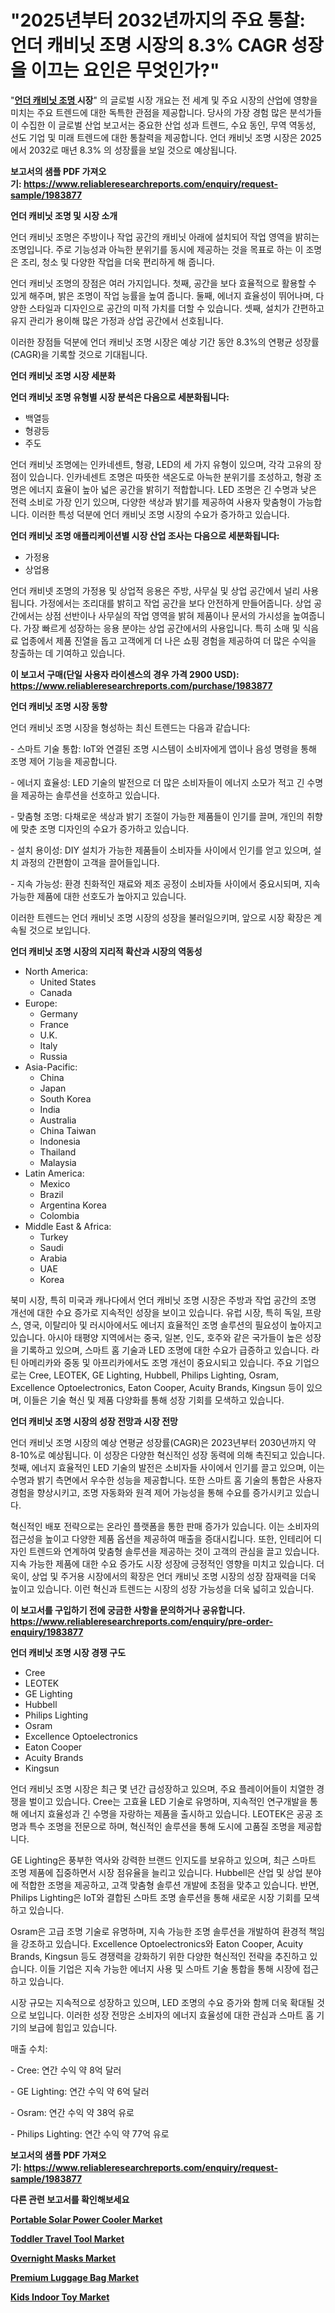 <p><h1>"2025년부터 2032년까지의 주요 통찰: 언더 캐비닛 조명 시장의 8.3% CAGR 성장을 이끄는 요인은 무엇인가?"</h1></p><p>"<strong><a href="https://www.reliableresearchreports.com/under-cabinet-lighting-r1983877?utm_campaign=105&utm_medium=7&utm_source=Github&utm_content=ia&utm_term=06042025&utm_id=under-cabinet-lighting">언더 캐비닛 조명&nbsp;</a></strong><strong>시장</strong>" 의 글로벌 시장 개요는 전 세계 및 주요 시장의 산업에 영향을 미치는 주요 트렌드에 대한 독특한 관점을 제공합니다. 당사의 가장 경험 많은 분석가들이 수집한 이 글로벌 산업 보고서는 중요한 산업 성과 트렌드, 수요 동인, 무역 역동성, 선도 기업 및 미래 트렌드에 대한 통찰력을 제공합니다. 언더 캐비닛 조명 시장은 2025에서 2032로 매년 8.3% 의 성장률을 보일 것으로 예상됩니다.&nbsp;</p>
<p><strong>보고서의 샘플 PDF 가져오기:&nbsp;<a href="https://www.reliableresearchreports.com/enquiry/request-sample/1983877?utm_campaign=105&utm_medium=7&utm_source=Github&utm_content=ia&utm_term=06042025&utm_id=under-cabinet-lighting">https://www.reliableresearchreports.com/enquiry/request-sample/1983877</a></strong></p>
<p><strong>언더 캐비닛 조명 및 시장 소개</strong></p>
<p><p>언더 캐비닛 조명은 주방이나 작업 공간의 캐비닛 아래에 설치되어 작업 영역을 밝히는 조명입니다. 주로 기능성과 아늑한 분위기를 동시에 제공하는 것을 목표로 하는 이 조명은 조리, 청소 및 다양한 작업을 더욱 편리하게 해 줍니다. </p><p>언더 캐비닛 조명의 장점은 여러 가지입니다. 첫째, 공간을 보다 효율적으로 활용할 수 있게 해주며, 밝은 조명이 작업 능률을 높여 줍니다. 둘째, 에너지 효율성이 뛰어나며, 다양한 스타일과 디자인으로 공간의 미적 가치를 더할 수 있습니다. 셋째, 설치가 간편하고 유지 관리가 용이해 많은 가정과 상업 공간에서 선호됩니다. </p><p>이러한 장점들 덕분에 언더 캐비닛 조명 시장은 예상 기간 동안 8.3%의 연평균 성장률(CAGR)을 기록할 것으로 기대됩니다.</p></p>
<p><strong>언더 캐비닛 조명 시장 세분화</strong></p>
<p><strong>언더 캐비닛 조명 유형별 시장 분석은 다음으로 세분화됩니다:</strong></p>
<p><ul><li>백열등</li><li>형광등</li><li>주도</li></ul></p>
<p><p>언더 캐비닛 조명에는 인카네센트, 형광, LED의 세 가지 유형이 있으며, 각각 고유의 장점이 있습니다. 인카네센트 조명은 따뜻한 색온도로 아늑한 분위기를 조성하고, 형광 조명은 에너지 효율이 높아 넓은 공간을 밝히기 적합합니다. LED 조명은 긴 수명과 낮은 전력 소비로 가장 인기 있으며, 다양한 색상과 밝기를 제공하여 사용자 맞춤형이 가능합니다. 이러한 특성 덕분에 언더 캐비닛 조명 시장의 수요가 증가하고 있습니다.</p></p>
<p><strong>언더 캐비닛 조명 애플리케이션별 시장 산업 조사는 다음으로 세분화됩니다:</strong></p>
<p><ul><li>가정용</li><li>상업용</li></ul></p>
<p><p>언더 캐비넷 조명의 가정용 및 상업적 응용은 주방, 사무실 및 상업 공간에서 널리 사용됩니다. 가정에서는 조리대를 밝히고 작업 공간을 보다 안전하게 만들어줍니다. 상업 공간에서는 상점 선반이나 사무실의 작업 영역을 밝혀 제품이나 문서의 가시성을 높여줍니다. 가장 빠르게 성장하는 응용 분야는 상업 공간에서의 사용입니다. 특히 소매 및 식음료 업종에서 제품 진열을 돕고 고객에게 더 나은 쇼핑 경험을 제공하여 더 많은 수익을 창출하는 데 기여하고 있습니다.</p></p>
<p><strong>이 보고서 구매(단일 사용자 라이센스의 경우 가격 2900 USD): <a href="https://www.reliableresearchreports.com/purchase/1983877?utm_campaign=105&utm_medium=7&utm_source=Github&utm_content=ia&utm_term=06042025&utm_id=under-cabinet-lighting">https://www.reliableresearchreports.com/purchase/1983877</a></strong></p>
<p><strong>언더 캐비닛 조명 시장 동향</strong></p>
<p><p>언더 캐비닛 조명 시장을 형성하는 최신 트렌드는 다음과 같습니다:</p><p>- 스마트 기술 통합: IoT와 연결된 조명 시스템이 소비자에게 앱이나 음성 명령을 통해 조명 제어 기능을 제공합니다.</p><p>- 에너지 효율성: LED 기술의 발전으로 더 많은 소비자들이 에너지 소모가 적고 긴 수명을 제공하는 솔루션을 선호하고 있습니다.</p><p>- 맞춤형 조명: 다채로운 색상과 밝기 조절이 가능한 제품들이 인기를 끌며, 개인의 취향에 맞춘 조명 디자인의 수요가 증가하고 있습니다.</p><p>- 설치 용이성: DIY 설치가 가능한 제품들이 소비자들 사이에서 인기를 얻고 있으며, 설치 과정의 간편함이 고객을 끌어들입니다.</p><p>- 지속 가능성: 환경 친화적인 재료와 제조 공정이 소비자들 사이에서 중요시되며, 지속 가능한 제품에 대한 선호도가 높아지고 있습니다.</p><p>이러한 트렌드는 언더 캐비닛 조명 시장의 성장을 불러일으키며, 앞으로 시장 확장은 계속될 것으로 보입니다.</p></p>
<p><strong>언더 캐비닛 조명 시장의 지리적 확산과 시장의 역동성</strong></p>
<p><ul>
    <li>
        North America:
        <ul>
            <li>United States</li>
            <li>Canada</li>
        </ul>
    </li>
    <li>
        Europe:
        <ul>
            <li>Germany</li>
            <li>France</li>
            <li>U.K.</li>
            <li>Italy</li>
            <li>Russia</li>
        </ul>
    </li>
    <li>
        Asia-Pacific:
        <ul>
            <li>China</li>
            <li>Japan</li>
            <li>South Korea</li>
            <li>India</li>
            <li>Australia</li>
            <li>China Taiwan</li>
            <li>Indonesia</li>
            <li>Thailand</li>
            <li>Malaysia</li>
        </ul>
    </li>
    <li>
        Latin America:
        <ul>
            <li>Mexico</li>
            <li>Brazil</li>
            <li>Argentina Korea</li>
            <li>Colombia</li>
        </ul>
    </li>
    <li>
        Middle East & Africa:
        <ul>
            <li>Turkey</li>
            <li>Saudi</li>
            <li>Arabia</li>
            <li>UAE</li>
            <li>Korea</li>
        </ul>
    </li>
    </ul></p>
<p><p>북미 시장, 특히 미국과 캐나다에서 언더 캐비닛 조명 시장은 주방과 작업 공간의 조명 개선에 대한 수요 증가로 지속적인 성장을 보이고 있습니다. 유럽 시장, 특히 독일, 프랑스, 영국, 이탈리아 및 러시아에서도 에너지 효율적인 조명 솔루션의 필요성이 높아지고 있습니다. 아시아 태평양 지역에서는 중국, 일본, 인도, 호주와 같은 국가들이 높은 성장을 기록하고 있으며, 스마트 홈 기술과 LED 조명에 대한 수요가 급증하고 있습니다. 라틴 아메리카와 중동 및 아프리카에서도 조명 개선이 중요시되고 있습니다. 주요 기업으로는 Cree, LEOTEK, GE Lighting, Hubbell, Philips Lighting, Osram, Excellence Optoelectronics, Eaton Cooper, Acuity Brands, Kingsun 등이 있으며, 이들은 기술 혁신 및 제품 다양화를 통해 성장 기회를 모색하고 있습니다.</p></p>
<p><strong>언더 캐비닛 조명 시장의 성장 전망과 시장 전망</strong></p>
<p><p>언더 캐비닛 조명 시장의 예상 연평균 성장률(CAGR)은 2023년부터 2030년까지 약 8-10%로 예상됩니다. 이 성장은 다양한 혁신적인 성장 동력에 의해 촉진되고 있습니다. 첫째, 에너지 효율적인 LED 기술의 발전은 소비자들 사이에서 인기를 끌고 있으며, 이는 수명과 밝기 측면에서 우수한 성능을 제공합니다. 또한 스마트 홈 기술의 통합은 사용자 경험을 향상시키고, 조명 자동화와 원격 제어 가능성을 통해 수요를 증가시키고 있습니다.</p><p>혁신적인 배포 전략으로는 온라인 플랫폼을 통한 판매 증가가 있습니다. 이는 소비자의 접근성을 높이고 다양한 제품 옵션을 제공하여 매출을 증대시킵니다. 또한, 인테리어 디자인 트렌드와 연계하여 맞춤형 솔루션을 제공하는 것이 고객의 관심을 끌고 있습니다. 지속 가능한 제품에 대한 수요 증가도 시장 성장에 긍정적인 영향을 미치고 있습니다. 더욱이, 상업 및 주거용 시장에서의 확장은 언더 캐비닛 조명 시장의 성장 잠재력을 더욱 높이고 있습니다. 이런 혁신과 트렌드는 시장의 성장 가능성을 더욱 넓히고 있습니다.</p></p>
<p><strong>이 보고서를 구입하기 전에 궁금한 사항을 문의하거나 공유합니다. <a href="https://www.reliableresearchreports.com/enquiry/pre-order-enquiry/1983877?utm_campaign=105&utm_medium=7&utm_source=Github&utm_content=ia&utm_term=06042025&utm_id=under-cabinet-lighting">https://www.reliableresearchreports.com/enquiry/pre-order-enquiry/1983877</a></strong></p>
<p><strong>언더 캐비닛 조명 시장 경쟁 구도</strong></p>
<p><ul><li>Cree</li><li>LEOTEK</li><li>GE Lighting</li><li>Hubbell</li><li>Philips Lighting</li><li>Osram</li><li>Excellence Optoelectronics</li><li>Eaton Cooper</li><li>Acuity Brands</li><li>Kingsun</li></ul></p>
<p><p>언더 캐비닛 조명 시장은 최근 몇 년간 급성장하고 있으며, 주요 플레이어들이 치열한 경쟁을 벌이고 있습니다. Cree는 고효율 LED 기술로 유명하며, 지속적인 연구개발을 통해 에너지 효율성과 긴 수명을 자랑하는 제품을 출시하고 있습니다. LEOTEK은 공공 조명과 특수 조명을 전문으로 하며, 혁신적인 솔루션을 통해 도시에 고품질 조명을 제공합니다. </p><p>GE Lighting은 풍부한 역사와 강력한 브랜드 인지도를 보유하고 있으며, 최근 스마트 조명 제품에 집중하면서 시장 점유율을 늘리고 있습니다. Hubbell은 산업 및 상업 분야에 적합한 조명을 제공하고, 고객 맞춤형 솔루션 개발에 초점을 맞추고 있습니다. 반면, Philips Lighting은 IoT와 결합된 스마트 조명 솔루션을 통해 새로운 시장 기회를 모색하고 있습니다.</p><p>Osram은 고급 조명 기술로 유명하며, 지속 가능한 조명 솔루션을 개발하여 환경적 책임을 강조하고 있습니다. Excellence Optoelectronics와 Eaton Cooper, Acuity Brands, Kingsun 등도 경쟁력을 강화하기 위한 다양한 혁신적인 전략을 추진하고 있습니다. 이들 기업은 지속 가능한 에너지 사용 및 스마트 기술 통합을 통해 시장에 접근하고 있습니다.</p><p>시장 규모는 지속적으로 성장하고 있으며, LED 조명의 수요 증가와 함께 더욱 확대될 것으로 보입니다. 이러한 성장 전망은 소비자의 에너지 효율성에 대한 관심과 스마트 홈 기기의 보급에 힘입고 있습니다.</p><p>매출 수치:</p><p>- Cree: 연간 수익 약 8억 달러</p><p>- GE Lighting: 연간 수익 약 6억 달러</p><p>- Osram: 연간 수익 약 38억 유로</p><p>- Philips Lighting: 연간 수익 약 77억 유로</p></p>
<p><strong>보고서의 샘플 PDF 가져오기:&nbsp;<a href="https://www.reliableresearchreports.com/enquiry/request-sample/1983877?utm_campaign=105&utm_medium=7&utm_source=Github&utm_content=ia&utm_term=06042025&utm_id=under-cabinet-lighting">https://www.reliableresearchreports.com/enquiry/request-sample/1983877</a></strong></p>
<p><strong></strong></p>
<p><strong></strong></p>
<p><strong></strong></p>
<p><strong></strong></p>
<p><strong>다른 관련 보고서를 확인해보세요</strong></p>
<p><strong><p><a href="https://github.com/tineamonaya/Market-Research-Report-List-1/blob/main/portable-solar-power-cooler-market.md?utm_campaign=105&utm_medium=7&utm_source=Github&utm_content=ia&utm_term=06042025&utm_id=under-cabinet-lighting">Portable Solar Power Cooler Market</a></p><p><a href="https://github.com/dukawashviro/Market-Research-Report-List-1/blob/main/toddler-travel-tool-market.md?utm_campaign=105&utm_medium=7&utm_source=Github&utm_content=ia&utm_term=06042025&utm_id=under-cabinet-lighting">Toddler Travel Tool Market</a></p><p><a href="https://github.com/rembaentin6f/Market-Research-Report-List-1/blob/main/overnight-masks-market.md?utm_campaign=105&utm_medium=7&utm_source=Github&utm_content=ia&utm_term=06042025&utm_id=under-cabinet-lighting">Overnight Masks Market</a></p><p><a href="https://github.com/koopalujale2/Market-Research-Report-List-1/blob/main/premium-luggage-bag-market.md?utm_campaign=105&utm_medium=7&utm_source=Github&utm_content=ia&utm_term=06042025&utm_id=under-cabinet-lighting">Premium Luggage Bag Market</a></p><p><a href="https://github.com/molayrabeta/Market-Research-Report-List-1/blob/main/kids-indoor-toy-market.md?utm_campaign=105&utm_medium=7&utm_source=Github&utm_content=ia&utm_term=06042025&utm_id=under-cabinet-lighting">Kids Indoor Toy Market</a></p></strong></p>
<p></p>